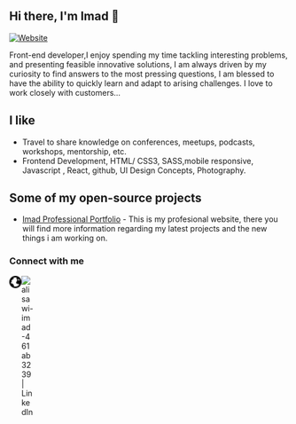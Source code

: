 ## Hi there, I'm Imad 👋

[![Website](https://img.shields.io/website?label=alisawiali.github.io&style=for-the-badge&url=https%3A%2F%2Falisawiali.github.io)](https://alisawiali.github.io)

 Front-end developer,I enjoy spending my time tackling interesting problems, and presenting feasible innovative solutions, I am always driven by my curiosity to find answers to the most pressing questions, I am blessed to have the ability to quickly learn and adapt to arising challenges. I love to work closely with customers...

## I like

- Travel to share knowledge on conferences, meetups, podcasts, workshops, mentorship, etc.
- Frontend Development, HTML/ CSS3, SASS,mobile responsive, Javascript , React, github, UI Design Concepts, Photography.


## Some of my open-source projects

- [Imad Professional Portfolio](https://alisawiali.github.io/) - This is my profesional website, there you will find more information regarding my latest projects and the new things i am working on.


### Connect with me

[<img align="left" alt="alisawiali.github.io" width="22px" src="https://raw.githubusercontent.com/iconic/open-iconic/master/svg/globe.svg" />][website]
[<img align="left" alt="alisawi-imad-461ab3239 | LinkedIn" width="22px" src="https://cdn.jsdelivr.net/npm/simple-icons@v3/icons/linkedin.svg" />][linkedin]


[website]: https://alisawiali.github.io
[linkedin]:https://www.linkedin.com/in/alisawi-imad-461ab3239/


